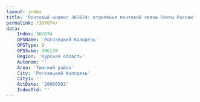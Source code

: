 ```yaml
---
layout: index
title: 'Почтовый индекс 307074: отделение почтовой связи Почты России'
permalink: /307074/
data:
    Index: 307074
    OPSName: 'Рогозецкий Колодезь'
    OPSType: О
    OPSSubm: 306139
    Region: 'Курская область'
    Autonom: ''
    Area: 'Тимский район'
    City: 'Рогозецкий Колодезь'
    City1: ''
    ActDate: '20060503'
    IndexOld: ''
---
```


